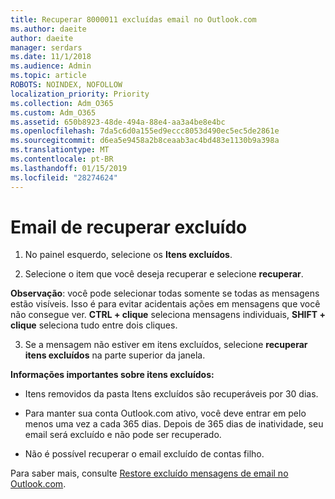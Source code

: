```yaml
---
title: Recuperar 8000011 excluídas email no Outlook.com
ms.author: daeite
author: daeite
manager: serdars
ms.date: 11/1/2018
ms.audience: Admin
ms.topic: article
ROBOTS: NOINDEX, NOFOLLOW
localization_priority: Priority
ms.collection: Adm_O365
ms.custom: Adm_O365
ms.assetid: 650b8923-48de-494a-88e4-aa3a4be8e4bc
ms.openlocfilehash: 7da5c6d0a155ed9eccc8053d490ec5ec5de2861e
ms.sourcegitcommit: d6ea5e9458a2b8ceaab3ac4bd483e1130b9a398a
ms.translationtype: MT
ms.contentlocale: pt-BR
ms.lasthandoff: 01/15/2019
ms.locfileid: "28274624"
---
```

# <a name="recover-deleted-email"></a>Email de recuperar excluído

1. No painel esquerdo, selecione os **Itens excluídos**. 
    
2. Selecione o item que você deseja recuperar e selecione **recuperar**. 
  
 **Observação**: você pode selecionar todas somente se todas as mensagens estão visíveis. Isso é para evitar acidentais ações em mensagens que você não consegue ver. **CTRL + clique** seleciona mensagens individuais, **SHIFT + clique** seleciona tudo entre dois cliques. 
    
3. Se a mensagem não estiver em itens excluídos, selecione **recuperar itens excluídos** na parte superior da janela. 
    
 **Informações importantes sobre itens excluídos:**
  
- Itens removidos da pasta Itens excluídos são recuperáveis por 30 dias.
    
- Para manter sua conta Outlook.com ativo, você deve entrar em pelo menos uma vez a cada 365 dias. Depois de 365 dias de inatividade, seu email será excluído e não pode ser recuperado.
    
- Não é possível recuperar o email excluído de contas filho.
    
Para saber mais, consulte [Restore excluído mensagens de email no Outlook.com](https://go.microsoft.com/fwlink/p/?linkid=873117).
  

